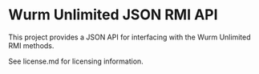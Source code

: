 Wurm Unlimited JSON RMI API
===========================

This project provides a JSON API for interfacing with the Wurm Unlimited RMI methods.

See license.md for licensing information.
